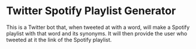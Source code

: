# Twitter Spotify Playlist Generator

This is a Twitter bot that, when tweeted at with a word, will make a Spotify playlist with that word and its synonyms. It will then provide the user who tweeted at it the link of the Spotify playlist.